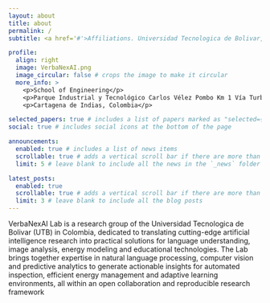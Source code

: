 ```yaml
---
layout: about
title: about
permalink: /
subtitle: <a href='#'>Affiliations. Universidad Tecnologica de Bolivar, School of Engineering.</a>

profile:
  align: right
  image: VerbaNexAI.png
  image_circular: false # crops the image to make it circular
  more_info: >
    <p>School of Engineering</p>
    <p>Parque Industrial y Tecnológico Carlos Vélez Pombo Km 1 Vía Turbaco</p>
    <p>Cartagena de Indias, Colombia</p>

selected_papers: true # includes a list of papers marked as "selected={true}"
social: true # includes social icons at the bottom of the page

announcements:
  enabled: true # includes a list of news items
  scrollable: true # adds a vertical scroll bar if there are more than 3 news items
  limit: 5 # leave blank to include all the news in the `_news` folder

latest_posts:
  enabled: true
  scrollable: true # adds a vertical scroll bar if there are more than 3 new posts items
  limit: 3 # leave blank to include all the blog posts
---
```


VerbaNexAI Lab is a research group of the Universidad Tecnologica de Bolivar (UTB) in Colombia, dedicated to translating cutting-edge artificial intelligence research into practical solutions for language understanding, image analysis, energy modeling and educational technologies. The Lab brings together expertise in natural language processing, computer vision and predictive analytics to generate actionable insights for automated inspection, efficient energy management and adaptive learning environments, all within an open collaboration and reproducible research framework 
